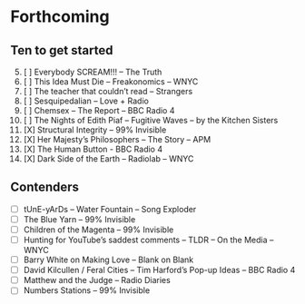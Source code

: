 
# Forthcoming

## Ten to get started

5. [ ] Everybody SCREAM!!! – The Truth
6. [ ] This Idea Must Die – Freakonomics – WNYC
7. [ ] The teacher that couldn’t read – Strangers
8. [ ] Sesquipedalian – Love + Radio
9. [ ] Chemsex – The Report – BBC Radio 4
10. [ ] The Nights of Edith Piaf – Fugitive Waves – by the Kitchen Sisters
1. [X] Structural Integrity – 99% Invisible
2. [X] Her Majesty’s Philosophers – The Story – APM
3. [X] The Human Button - BBC Radio 4
4. [X] Dark Side of the Earth – Radiolab – WNYC

## Contenders

- [ ] tUnE-yArDs – Water Fountain – Song Exploder
- [ ] The Blue Yarn – 99% Invisible
- [ ] Children of the Magenta – 99% Invisible
- [ ] Hunting for YouTube’s saddest comments – TLDR – On the Media – WNYC
- [ ] Barry White on Making Love – Blank on Blank
- [ ] David Kilcullen / Feral Cities – Tim Harford’s Pop-up Ideas – BBC Radio 4
- [ ] Matthew and the Judge – Radio Diaries
- [ ] Numbers Stations – 99% Invisible

